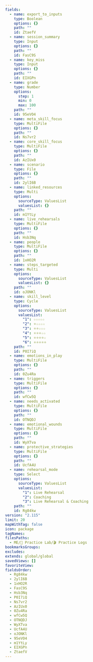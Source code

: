 ```yaml
---
fields:
  - name: export_to_inputs
    type: Boolean
    options: {}
    path: ""
    id: ZtaefV
  - name: session_summary
    type: Input
    options: {}
    path: ""
    id: FasC9S
  - name: key_miss
    type: Input
    options: {}
    path: ""
    id: EIXGPn
  - name: grade
    type: Number
    options:
      step: 1
      min: 0
      max: 100
    path: ""
    id: 95eVO4
  - name: meta_skill_focus
    type: MultiFile
    options: {}
    path: ""
    id: Ns7vr2
  - name: core_skill_focus
    type: MultiFile
    options: {}
    path: ""
    id: AzIUx0
  - name: scenario
    type: File
    options: {}
    path: ""
    id: 2ylI6B
  - name: linked_resources
    type: Multi
    options:
      sourceType: ValuesList
      valuesList: {}
    path: ""
    id: m1YtLy
  - name: live_rehearsals
    type: MultiFile
    options: {}
    path: ""
    id: Hsb3Nq
  - name: people
    type: MultiFile
    options: {}
    path: ""
    id: 1xHO2R
  - name: steps_targeted
    type: Multi
    options:
      sourceType: ValuesList
      valuesList: {}
    path: ""
    id: oJONKl
  - name: skill_level
    type: Cycle
    options:
      sourceType: ValuesList
      valuesList:
        "1": ☆☆☆☆☆
        "2": ⭐☆☆☆☆
        "3": ⭐⭐☆☆☆
        "4": ⭐⭐⭐☆☆
        "5": ⭐⭐⭐⭐☆
        "6": ⭐⭐⭐⭐⭐
    path: ""
    id: P0I7iQ
  - name: emotions_in_play
    type: MultiFile
    options: {}
    path: ""
    id: 0Zu4Ra
  - name: triggers
    type: MultiFile
    options: {}
    path: ""
    id: wfCw5Q
  - name: needs_activated
    type: MultiFile
    options: {}
    path: ""
    id: OTNQDJ
  - name: emotional_wounds
    type: MultiFile
    options: {}
    path: ""
    id: WyXTva
  - name: protective_strategies
    type: MultiFile
    options: {}
    path: ""
    id: UcfA4U
  - name: rehearsal_mode
    type: Select
    options:
      sourceType: ValuesList
      valuesList:
        "1": Live Rehearsal
        "2": Coaching
        "3": Live Rehearsal & Coaching
    path: ""
    id: Rg84kw
version: "2.115"
limit: 20
mapWithTag: false
icon: package
tagNames: 
filesPaths:
  - ME/🧪 Practice Lab/🎬 Practice Logs
bookmarksGroups: 
excludes: 
extends: global/global
savedViews: []
favoriteView: 
fieldsOrder:
  - Rg84kw
  - 2ylI6B
  - 1xHO2R
  - FasC9S
  - Hsb3Nq
  - P0I7iQ
  - Ns7vr2
  - AzIUx0
  - 0Zu4Ra
  - wfCw5Q
  - OTNQDJ
  - WyXTva
  - UcfA4U
  - oJONKl
  - 95eVO4
  - m1YtLy
  - EIXGPn
  - ZtaefV
---
```

